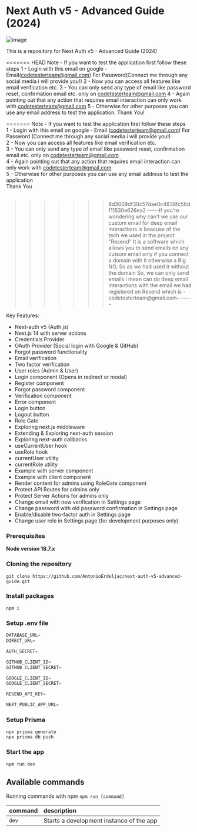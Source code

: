 # Next Auth v5 - Advanced Guide (2024)

![image](https://i.ytimg.com/vi/1MTyCvS05V4/maxresdefault.jpg)

This is a repository for Next Auth v5 - Advanced Guide (2024)

<<<<<<< HEAD
Note - If you want to test the application first follow these steps
1 - Login with this email on google - Email(codetesterteam@gmail.com) For Password(Connect me through any social media i will provide you!)
2 - Now you can access all features like email verification etc.
3 - You can only send any type of email like password reset, confirmation email etc. only on codetesterteam@gmail.com
4 - Again pointing out that any action that requires email interaction can only work with codetesterteam@gmail.com
5 - Otherwise for other purposes you can use any email address to test the application.
Thank You!

=======
Note - If you want to test the application first follow these steps<br>
1 - Login with this email on google - Email (codetesterteam@gmail.com) For Password (Connect me through any social media i will provide you!)<br>
2 - Now you can access all features like email verification etc.<br>
3 - You can only send any type of email like password reset, confirmation email etc. only on codetesterteam@gmail.com<br>
4 - Again pointing out that any action that requires email interaction can only work with codetesterteam@gmail.com<br>
5 - Otherwise for other purposes you can use any email address to test the application<br>
Thank You<br>
<br>
>>>>>>> 8d3009df30c57dae0c4838fc56df11530e626ea2
-----If you're wondering why can't we use our custom email for deep email interactions is beacuse of the tech we used in the project "Resend" It is a software which allows you to send emails on any cutsom email only if you connect a domain with it otherwise a Big NO, So as we had used it without the domain So, we can only send emails i mean can do deep email interactions with the email we had registered on Resend which is - codetesterteam@gmail.com-------

Key Features:
-  Next-auth v5 (Auth.js)
-  Next.js 14 with server actions
-  Credentials Provider
-  OAuth Provider (Social login with Google & GitHub)
-  Forgot password functionality
-  Email verification
-  Two factor verification
-  User roles (Admin & User)
-  Login component (Opens in redirect or modal)
-  Register component
-  Forgot password component
-  Verification component
-  Error component
-  Login button
-  Logout button
-  Role Gate
-  Exploring next.js middleware
-  Extending & Exploring next-auth session
-  Exploring next-auth callbacks
-  useCurrentUser hook
-  useRole hook
-  currentUser utility
-  currentRole utility
-  Example with server component
-  Example with client component
-  Render content for admins using RoleGate component
-  Protect API Routes for admins only
-  Protect Server Actions for admins only
-  Change email with new verification in Settings page
-  Change password with old password confirmation in Settings page
-  Enable/disable two-factor auth in Settings page
-  Change user role in Settings page (for development purposes only)

### Prerequisites

**Node version 18.7.x**

### Cloning the repository

```shell
git clone https://github.com/AntonioErdeljac/next-auth-v5-advanced-guide.git
```

### Install packages

```shell
npm i
```

### Setup .env file


```js
DATABASE_URL=
DIRECT_URL=

AUTH_SECRET=

GITHUB_CLIENT_ID=
GITHUB_CLIENT_SECRET=

GOOGLE_CLIENT_ID=
GOOGLE_CLIENT_SECRET=

RESEND_API_KEY=

NEXT_PUBLIC_APP_URL=
```

### Setup Prisma
```shell
npx prisma generate
npx prisma db push
```

### Start the app

```shell
npm run dev
```

## Available commands

Running commands with npm `npm run [command]`

| command         | description                              |
| :-------------- | :--------------------------------------- |
| `dev`           | Starts a development instance of the app |
